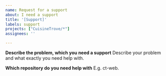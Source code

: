 ```yaml
---
name: Request for a support
about: I need a support
title: '[Support]'
labels: support
projects: ["CuisineTrove/*"]
assignees: ''

---
```


**Describe the problem, which you need a support**
Describe your problem and what exactly you need help with.

**Which repository do you need help with**
E.g. ct-web.
